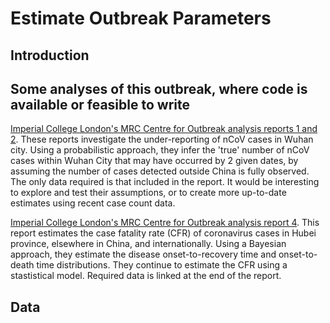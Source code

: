 # Estimate Outbreak Parameters

## Introduction

## Some analyses of this outbreak, where code is available or feasible to write

[Imperial College London's MRC Centre for Outbreak analysis reports 1 and 2](https://www.imperial.ac.uk/media/imperial-college/medicine/sph/ide/gida-fellowships/Imperial-2019-nCoV-transmissibility.pdf). These reports investigate the under-reporting of nCoV cases in Wuhan city. Using a probabilistic approach, they infer the 'true' number of nCoV cases within Wuhan City that may have occurred by 2 given dates, by assuming the number of cases detected outside China is fully observed. The only data required is that included in the report. It would be interesting to explore and test their assumptions, or to create more up-to-date estimates using recent case count data.

[Imperial College London's MRC Centre for Outbreak analysis report 4](https://www.imperial.ac.uk/media/imperial-college/medicine/sph/ide/gida-fellowships/Imperial-College-2019-nCoV-severity-10-02-2020.pdf). This report estimates the case fatality rate (CFR) of coronavirus cases in Hubei province, elsewhere in China, and internationally. Using a Bayesian approach, they estimate the disease onset-to-recovery time and onset-to-death time distributions. They continue to estimate the CFR using a stastistical model. Required data is linked at the end of the report. 

## Data



